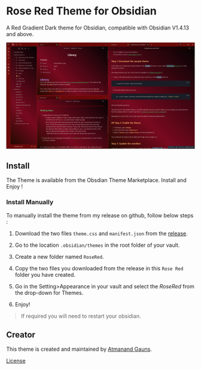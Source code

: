 # Rose Red Theme for Obsidian

A Red Gradient Dark theme for Obsidian, compatible with Obsidian V1.4.13 and above.

![SidebarOn](SidePanelOpen.png)

## Install

The Theme is available from the Obsdian Theme Marketplace. Install and Enjoy !

### Install Manually

To manually install the theme from my release on github, follow below steps :

1. Download the two files `theme.css` and `manifest.json` from the [release](https://github.com/tu2-atmanand/RoseRed-ObsidianTheme/releases).

2. Go to the location ``.obsidian/themes`` in the root folder of your vault.

3. Create a new folder named `RoseRed`.

4. Copy the two files you downloaded from the release in this `Rose Red` folder you have created.

5. Go in the Setting>Appearance in your vault and select the *RoseRed* from the drop-down for Themes.

6. Enjoy!

> If required you will need to restart your obsidian.

## Creator

This theme is created and maintained by [Atmanand Gauns](https://github.com/tu2-atmanand).

[License](LICENSE)
